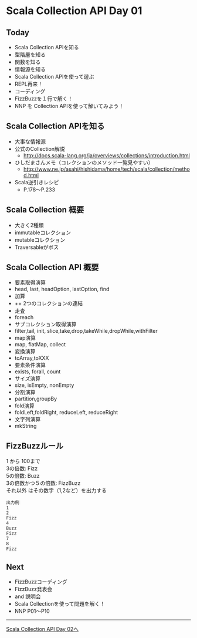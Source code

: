 # Scala Collection API Day 01

## Today
- Scala Collection APIを知る
 - 型階層を知る
 - 関数を知る
 - 情報源を知る
- Scala Collection APIを使って遊ぶ
 - REPL再来！
- コーディング
 - FizzBuzzを１行で解く！
 - NNP を Collection APIを使って解いてみよう！

## Scala Collection APIを知る
- 大事な情報源
 - 公式のCollection解説
   - http://docs.scala-lang.org/ja/overviews/collections/introduction.html
 - ひしだまさんメモ（コレクションのメソッド一覧見やすい）
   - http://www.ne.jp/asahi/hishidama/home/tech/scala/collection/method.html
 - Scala逆引きレシピ
   - P.178～P.233

## Scala Collection 概要
- 大きく2種類
 - immutableコレクション
 - mutableコレクション
- Traversableがボス

## Scala Collection API 概要

- 要素取得演算
 - head, last, headOption, lastOption, find
- 加算
 - ++ 2つのコレクションの連結
- 走査
 - foreach
- サブコレクション取得演算
 - filter,tail, init, slice,take,drop,takeWhile,dropWhile,withFilter
- map演算
 - map, flatMap, collect
- 変換演算
 - toArray,toXXX
- 要素条件演算
 - exists, forall, count
- サイズ演算
 - size, isEmpty, nonEmpty
- 分割演算
 - partition,groupBy
- fold演算
 - foldLeft,foldRight, reduceLeft, reduceRight
- 文字列演算
 - mkString

## FizzBuzzルール
1 から 100まで<br>
3の倍数: Fizz<br>
5の倍数: Buzz<br>
3の倍数かつ５の倍数: FizzBuzz<br>
それ以外 はその数字（1,2など）を出力する

```
出力例
1
2
Fizz
4
Buzz
Fizz
7
8
Fizz
```

## Next
- FizzBuzzコーディング
- FizzBuzz発表会
 - and 説明会
- Scala Collectionを使って問題を解く！
 - NNP P01～P10

----
[Scala Collection API Day 02へ](collection_day_02.md)
